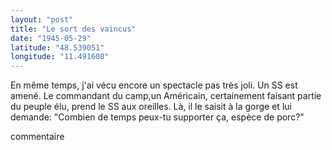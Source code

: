 ```yaml
---
layout: "post"
title: "Le sort des vaincus"
date: "1945-05-29"
latitude: "48.539051"
longitude: "11.491608"
---
```


En même temps, j'ai vécu encore un spectacle pas très joli. Un SS est amené. Le commandant du camp,un Américain, certainement faisant partie du peuple élu, prend le SS aux oreilles. Là, il le saisit à la gorge et lui demande: "Combien de temps peux-tu supporter ça, espèce de porc?"


<div class="histoire"></div>

<div class="commentaire">commentaire</div>